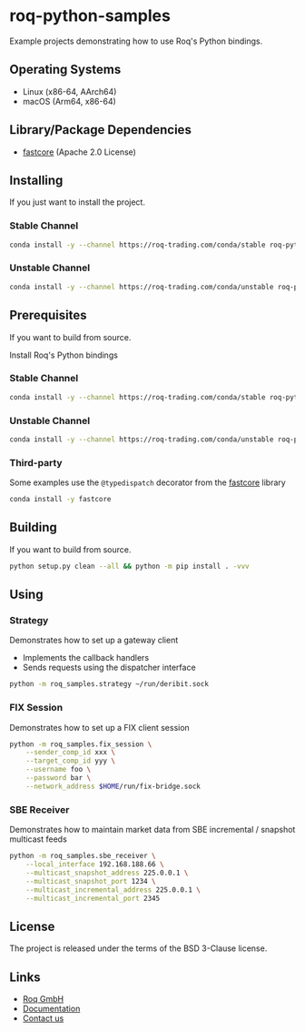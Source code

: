 # roq-python-samples

Example projects demonstrating how to use Roq's Python bindings.


## Operating Systems

* Linux (x86-64, AArch64)
* macOS (Arm64, x86-64)


## Library/Package Dependencies

* [fastcore](https://github.com/fastai/fastcore) (Apache 2.0 License)


## Installing

If you just want to install the project.

### Stable Channel

```bash
conda install -y --channel https://roq-trading.com/conda/stable roq-python-samples
```

### Unstable Channel

```bash
conda install -y --channel https://roq-trading.com/conda/unstable roq-python-samples
```


## Prerequisites

If you want to build from source.

Install Roq's Python bindings

### Stable Channel

```bash
conda install -y --channel https://roq-trading.com/conda/stable roq-python
```

### Unstable Channel

```bash
conda install -y --channel https://roq-trading.com/conda/unstable roq-python
```

### Third-party

Some examples use the `@typedispatch` decorator from the [fastcore](https://github.com/fastai/fastcore) library

```bash
conda install -y fastcore
```

## Building

If you want to build from source.

```bash
python setup.py clean --all && python -m pip install . -vvv
```


## Using

### Strategy

Demonstrates how to set up a gateway client

* Implements the callback handlers
* Sends requests using the dispatcher interface

```bash
python -m roq_samples.strategy ~/run/deribit.sock
```

### FIX Session

Demonstrates how to set up a FIX client session

```bash
python -m roq_samples.fix_session \
    --sender_comp_id xxx \
    --target_comp_id yyy \
    --username foo \
    --password bar \
    --network_address $HOME/run/fix-bridge.sock
```

### SBE Receiver

Demonstrates how to maintain market data from SBE incremental / snapshot multicast feeds

```bash
python -m roq_samples.sbe_receiver \
    --local_interface 192.168.188.66 \
    --multicast_snapshot_address 225.0.0.1 \
    --multicast_snapshot_port 1234 \
    --multicast_incremental_address 225.0.0.1 \
    --multicast_incremental_port 2345
```


## License

The project is released under the terms of the BSD 3-Clause license.


## Links

* [Roq GmbH](https://roq-trading.com/)
* [Documentation](https://roq-trading.com/docs/)
* [Contact us](mailto:info@roq-trading.com)
